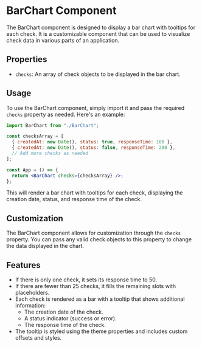 # BarChart Component

The BarChart component is designed to display a bar chart with tooltips for each check. It is a customizable component that can be used to visualize check data in various parts of an application.

## Properties

- `checks`: An array of check objects to be displayed in the bar chart.

## Usage

To use the BarChart component, simply import it and pass the required `checks` property as needed. Here's an example:

```jsx
import BarChart from "./BarChart";

const checksArray = [
  { createdAt: new Date(), status: true, responseTime: 100 },
  { createdAt: new Date(), status: false, responseTime: 200 },
  // Add more checks as needed
];

const App = () => {
  return <BarChart checks={checksArray} />;
};
```

This will render a bar chart with tooltips for each check, displaying the creation date, status, and response time of the check.

## Customization

The BarChart component allows for customization through the `checks` property. You can pass any valid check objects to this property to change the data displayed in the chart.

## Features

- If there is only one check, it sets its response time to 50.
- If there are fewer than 25 checks, it fills the remaining slots with placeholders.
- Each check is rendered as a bar with a tooltip that shows additional information:
  - The creation date of the check.
  - A status indicator (success or error).
  - The response time of the check.
- The tooltip is styled using the theme properties and includes custom offsets and styles.
